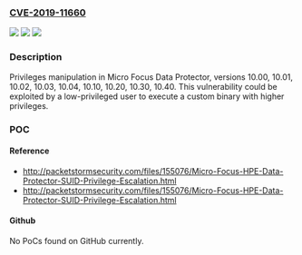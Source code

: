 ### [CVE-2019-11660](https://cve.mitre.org/cgi-bin/cvename.cgi?name=CVE-2019-11660)
![](https://img.shields.io/static/v1?label=Product&message=Data%20Protector&color=blue)
![](https://img.shields.io/static/v1?label=Version&message=n%2Fa&color=blue)
![](https://img.shields.io/static/v1?label=Vulnerability&message=Privileges%20manipulation.&color=brighgreen)

### Description

Privileges manipulation in Micro Focus Data Protector, versions 10.00, 10.01, 10.02, 10.03, 10.04, 10.10, 10.20, 10.30, 10.40. This vulnerability could be exploited by a low-privileged user to execute a custom binary with higher privileges.

### POC

#### Reference
- http://packetstormsecurity.com/files/155076/Micro-Focus-HPE-Data-Protector-SUID-Privilege-Escalation.html
- http://packetstormsecurity.com/files/155076/Micro-Focus-HPE-Data-Protector-SUID-Privilege-Escalation.html

#### Github
No PoCs found on GitHub currently.

